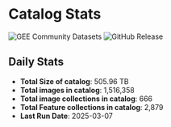 # Catalog Stats

![GEE Community Datasets](https://img.shields.io/endpoint?url=https://gist.githubusercontent.com/samapriya/34bc0c1280d475d3a69e3b60a706226e/raw/community.json)
![GitHub Release](https://img.shields.io/github/v/release/samapriya/awesome-gee-community-datasets)

## Daily Stats

<!-- START_MARKER -->
* **Total Size of catalog**: 505.96 TB
* **Total images in catalog**: 1,516,358
* **Total image collections in catalog**: 666
* **Total Feature collections in catalog**: 2,879
* **Last Run Date**: 2025-03-07
<!-- END_MARKER -->

